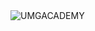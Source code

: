 <div flex="" class="_ngcontent-las-26"><!----> <!----><img class="image _ngcontent-las-26 elevated" imagesize="medium" src="https://lh3.googleusercontent.com/zOMb6vGT8fI6mLl467U7T95aF5nVdhCBzdByXxC-ckbuPU2efgafRECP24ce-UOhUTo" alt="UMGACADEMY"></div>

